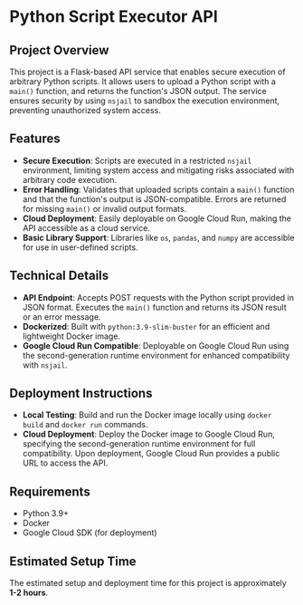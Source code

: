 # Python Script Executor API

## Project Overview
This project is a Flask-based API service that enables secure execution of arbitrary Python scripts. It allows users to upload a Python script with a `main()` function, and returns the function's JSON output. The service ensures security by using `nsjail` to sandbox the execution environment, preventing unauthorized system access.

## Features
* **Secure Execution**: Scripts are executed in a restricted `nsjail` environment, limiting system access and mitigating risks associated with arbitrary code execution.
* **Error Handling**: Validates that uploaded scripts contain a `main()` function and that the function's output is JSON-compatible. Errors are returned for missing `main()` or invalid output formats.
* **Cloud Deployment**: Easily deployable on Google Cloud Run, making the API accessible as a cloud service.
* **Basic Library Support**: Libraries like `os`, `pandas`, and `numpy` are accessible for use in user-defined scripts.

## Technical Details
* **API Endpoint**: Accepts POST requests with the Python script provided in JSON format. Executes the `main()` function and returns its JSON result or an error message.
* **Dockerized**: Built with `python:3.9-slim-buster` for an efficient and lightweight Docker image.
* **Google Cloud Run Compatible**: Deployable on Google Cloud Run using the second-generation runtime environment for enhanced compatibility with `nsjail`.

## Deployment Instructions
* **Local Testing**: Build and run the Docker image locally using `docker build` and `docker run` commands.
* **Cloud Deployment**: Deploy the Docker image to Google Cloud Run, specifying the second-generation runtime environment for full compatibility. Upon deployment, Google Cloud Run provides a public URL to access the API.

## Requirements
* Python 3.9+
* Docker
* Google Cloud SDK (for deployment)

## Estimated Setup Time
The estimated setup and deployment time for this project is approximately **1-2 hours**.
